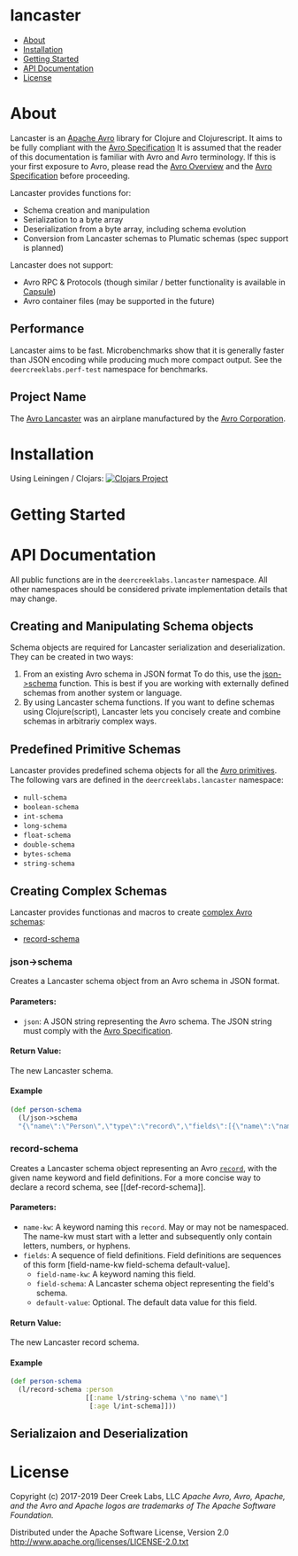 # lancaster

* [About](#about)
* [Installation](#installation)
* [Getting Started](#getting-started)
* [API Documentation](#api-documentation)
* [License](#license)

# About
Lancaster is an [Apache Avro](http://avro.apache.org/docs/current/)
library for Clojure and Clojurescript. It aims to be fully compliant
with the [Avro Specification](http://avro.apache.org/docs/current/spec.html)
It is assumed that the reader of this documentation is familiar with
Avro and Avro terminology. If this is your first exposure to Avro,
please read the [Avro Overview](http://avro.apache.org/docs/current/index.html)
and the  [Avro Specification](http://avro.apache.org/docs/current/spec.html)
before proceeding.

Lancaster provides functions for:
* Schema creation and manipulation
* Serialization to a byte array
* Deserialization from a byte array, including schema evolution
* Conversion from Lancaster schemas to Plumatic schemas (spec support is
planned)

Lancaster does not support:
* Avro RPC & Protocols (though similar / better functionality is available
in [Capsule](https://github.com/deercreeklabs/capsule))
* Avro container files (may be supported in the future)

## Performance
Lancaster aims to be fast. Microbenchmarks show that it is generally faster
than JSON encoding while producing much more compact output. See the
`deercreeklabs.perf-test` namespace for benchmarks.

## Project Name
The [Avro Lancaster](https://en.wikipedia.org/wiki/Avro_Lancaster) was an
airplane manufactured by the
[Avro Corporation](https://en.wikipedia.org/wiki/Avro).

# Installation
Using Leiningen / Clojars:
[![Clojars Project](http://clojars.org/deercreeklabs/lancaster/latest-version.svg)](http://clojars.org/deercreeklabs/lancaster)

# Getting Started

# API Documentation
All public functions are in the `deercreeklabs.lancaster` namespace. All
other namespaces should be considered private implementation details that
may change.

## Creating and Manipulating Schema objects
Schema objects are required for Lancaster serialization and deserialization.
They can be created in two ways:
1. From an existing Avro schema in JSON format
To do this, use the [json->schema](#json->schema) function. This is best if
you are working with externally defined schemas from another system
or language.
2. By using Lancaster schema functions.
If you want to define schemas using Clojure(script), Lancaster lets you
concisely create and combine schemas in arbitrariy complex ways.

## Predefined Primitive Schemas
Lancaster provides predefined schema objects for all the
[Avro primitives](http://avro.apache.org/docs/current/spec.html#schema_primitive).
The following vars are defined in the `deercreeklabs.lancaster` namespace:
* `null-schema`
* `boolean-schema`
* `int-schema`
* `long-schema`
* `float-schema`
* `double-schema`
* `bytes-schema`
* `string-schema`

## Creating Complex Schemas
Lancaster provides functionas and macros to create
[complex Avro schemas](http://avro.apache.org/docs/current/spec.html#schema_complex):
* [record-schema](#record-schema)

### json->schema
Creates a Lancaster schema object from an Avro schema in JSON format.

#### Parameters:
* `json`: A JSON string representing the Avro schema. The JSON string
must comply with the
[Avro Specification](http://avro.apache.org/docs/current/spec.html).

#### Return Value:
The new Lancaster schema.

#### Example
```clojure
(def person-schema
  (l/json->schema
  "{\"name\":\"Person\",\"type\":\"record\",\"fields\":[{\"name\":\"name\",\"type\":\"string\",\"default\":\"no name\"},{\"name\":\"age\",\"type\":\"int\",\"default\":-1}]}")
```

### record-schema
Creates a Lancaster schema object representing an Avro
[```record```](http://avro.apache.org/docs/current/spec.html#schema_record),
with the given name keyword and field definitions. For a more
concise way to declare a record schema, see [[def-record-schema]].

#### Parameters:
* `name-kw`: A keyword naming this ```record```. May or may not be
             namespaced. The name-kw must start with a letter and subsequently
             only contain letters, numbers, or hyphens.
* `fields`: A sequence of field definitions. Field definitions are sequences
            of this form [field-name-kw field-schema default-value].
    * `field-name-kw`: A keyword naming this field.
    * `field-schema`: A Lancaster schema object representing the field's schema.
    * `default-value`: Optional. The default data value for
               this field.

#### Return Value:
The new Lancaster record schema.

#### Example
```clojure
(def person-schema
  (l/record-schema :person
                   [[:name l/string-schema \"no name\"]
                    [:age l/int-schema]]))
```


## Serializaion and Deserialization

# License

Copyright (c) 2017-2019 Deer Creek Labs, LLC
*Apache Avro, Avro, Apache, and the Avro and Apache logos are trademarks of The Apache Software Foundation.*

Distributed under the Apache Software License, Version 2.0
http://www.apache.org/licenses/LICENSE-2.0.txt
